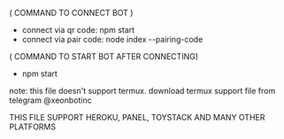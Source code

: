 ( COMMAND TO CONNECT BOT )
- connect via qr code: npm start
- connect via pair code: node index --pairing-code

( COMMAND TO START BOT AFTER CONNECTING)
- npm start


note: this file doesn't support termux. download termux support file from telegram @xeonbotinc

THIS FILE SUPPORT HEROKU, PANEL, TOYSTACK AND MANY OTHER PLATFORMS
